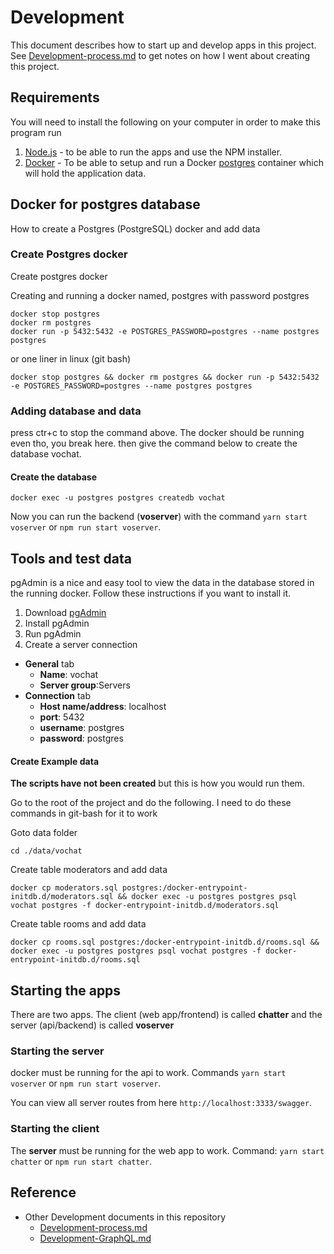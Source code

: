 # Development
This document describes how to start up and develop apps in this project.
See [Development-process.md](Development-process.md) to get notes on how I went about creating this project.

## Requirements
You will need to install the following on your computer in order to make this program run
  1. [Node.js] - to be able to run the apps and use the NPM installer.
  2. [Docker] - To be able to setup and run a Docker [postgres] container which will hold the application data.


## Docker for postgres database
How to create a Postgres (PostgreSQL) docker and add data

### Create Postgres docker
Create postgres docker

Creating and running a docker named, postgres with password postgres
```
docker stop postgres
docker rm postgres
docker run -p 5432:5432 -e POSTGRES_PASSWORD=postgres --name postgres postgres
```

or one liner in linux (git bash)
```
docker stop postgres && docker rm postgres && docker run -p 5432:5432 -e POSTGRES_PASSWORD=postgres --name postgres postgres
```

### Adding database and data

press ctr+c to stop the command above.  The docker should be running even tho, you break here.
then give the command below to create the database vochat.
#### Create the database
```
docker exec -u postgres postgres createdb vochat
```
Now you can run the backend (**voserver**) with the command `yarn start voserver` or `npm run start voserver`.

## Tools and test data
pgAdmin is a nice and easy tool to view the data in the database stored in the running docker. 
Follow these instructions if you want to install it.

1. Download [pgAdmin](https://www.pgadmin.org/download/) 
2. Install pgAdmin
3. Run pgAdmin
3. Create a server connection
  - **General** tab
    - **Name**: vochat
    - **Server group**:Servers
  - **Connection** tab
    - **Host name/address**: localhost
    - **port**: 5432
    - **username**: postgres
    - **password**: postgres


#### Create Example data

**The scripts have not been created** but this is how you would run them.

Go to the root of the project and do the following.
I need to do these commands in git-bash for it to work

Goto data folder
```
cd ./data/vochat
```

Create table moderators and add data
```
docker cp moderators.sql postgres:/docker-entrypoint-initdb.d/moderators.sql && docker exec -u postgres postgres psql vochat postgres -f docker-entrypoint-initdb.d/moderators.sql
```

Create table rooms and add data
```
docker cp rooms.sql postgres:/docker-entrypoint-initdb.d/rooms.sql && docker exec -u postgres postgres psql vochat postgres -f docker-entrypoint-initdb.d/rooms.sql
```

## Starting the apps
There are two apps.  The client (web app/frontend) is called **chatter** and the 
server (api/backend) is called **voserver**

### Starting the server
docker must be running for the api to work.
Commands `yarn start voserver` or `npm run start voserver`.

You can view all server routes from here `http://localhost:3333/swagger`.

### Starting the client
The **server** must be running for the web app to work.
Command: `yarn start chatter` or `npm run start chatter`.

## Reference
- Other Development documents in this repository
   - [Development-process.md]
   - [Development-GraphQL.md]



[Node.js]:https://nodejs.org
[Docker]:https://www.docker.com/get-started
[postgres]:https://www.postgresql.org/
   [Development-process.md]:Development-process.md
   [Development-GraphQL.md]:Development-GraphQL.md